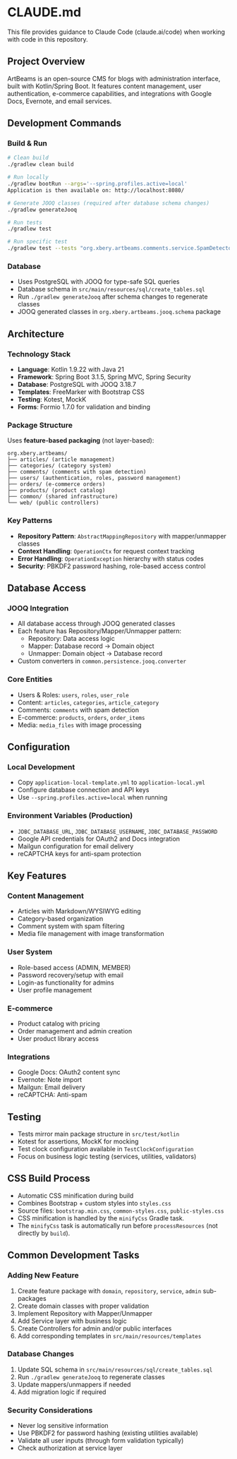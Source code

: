 # CLAUDE.md

This file provides guidance to Claude Code (claude.ai/code) when working with code in this repository.

## Project Overview

ArtBeams is an open-source CMS for blogs with administration interface, built with Kotlin/Spring Boot. It features content management, user authentication, e-commerce capabilities, and integrations with Google Docs, Evernote, and email services.

## Development Commands

### Build & Run
```bash
# Clean build
./gradlew clean build

# Run locally
./gradlew bootRun --args='--spring.profiles.active=local'
Application is then available on: http://localhost:8080/

# Generate JOOQ classes (required after database schema changes)
./gradlew generateJooq

# Run tests
./gradlew test

# Run specific test
./gradlew test --tests "org.xbery.artbeams.comments.service.SpamDetectorTest"
```

### Database
- Uses PostgreSQL with JOOQ for type-safe SQL queries
- Database schema in `src/main/resources/sql/create_tables.sql`
- Run `./gradlew generateJooq` after schema changes to regenerate classes
- JOOQ generated classes in `org.xbery.artbeams.jooq.schema` package

## Architecture

### Technology Stack
- **Language**: Kotlin 1.9.22 with Java 21
- **Framework**: Spring Boot 3.1.5, Spring MVC, Spring Security
- **Database**: PostgreSQL with JOOQ 3.18.7
- **Templates**: FreeMarker with Bootstrap CSS
- **Testing**: Kotest, MockK
- **Forms**: Formio 1.7.0 for validation and binding

### Package Structure
Uses **feature-based packaging** (not layer-based):
```
org.xbery.artbeams/
├── articles/ (article management)
├── categories/ (category system) 
├── comments/ (comments with spam detection)
├── users/ (authentication, roles, password management)
├── orders/ (e-commerce orders)
├── products/ (product catalog)
├── common/ (shared infrastructure)
└── web/ (public controllers)
```

### Key Patterns
- **Repository Pattern**: `AbstractMappingRepository` with mapper/unmapper classes
- **Context Handling**: `OperationCtx` for request context tracking
- **Error Handling**: `OperationException` hierarchy with status codes
- **Security**: PBKDF2 password hashing, role-based access control

## Database Access

### JOOQ Integration
- All database access through JOOQ generated classes
- Each feature has Repository/Mapper/Unmapper pattern:
  - Repository: Data access logic
  - Mapper: Database record → Domain object  
  - Unmapper: Domain object → Database record
- Custom converters in `common.persistence.jooq.converter`

### Core Entities
- Users & Roles: `users`, `roles`, `user_role`
- Content: `articles`, `categories`, `article_category`
- Comments: `comments` with spam detection
- E-commerce: `products`, `orders`, `order_items`
- Media: `media_files` with image processing

## Configuration

### Local Development
- Copy `application-local-template.yml` to `application-local.yml`
- Configure database connection and API keys
- Use `--spring.profiles.active=local` when running

### Environment Variables (Production)
- `JDBC_DATABASE_URL`, `JDBC_DATABASE_USERNAME`, `JDBC_DATABASE_PASSWORD`
- Google API credentials for OAuth2 and Docs integration
- Mailgun configuration for email delivery
- reCAPTCHA keys for anti-spam protection

## Key Features

### Content Management
- Articles with Markdown/WYSIWYG editing
- Category-based organization  
- Comment system with spam filtering
- Media file management with image transformation

### User System
- Role-based access (ADMIN, MEMBER)
- Password recovery/setup with email
- Login-as functionality for admins
- User profile management

### E-commerce
- Product catalog with pricing
- Order management and admin creation
- User product library access

### Integrations
- Google Docs: OAuth2 content sync
- Evernote: Note import
- Mailgun: Email delivery
- reCAPTCHA: Anti-spam

## Testing

- Tests mirror main package structure in `src/test/kotlin`
- Kotest for assertions, MockK for mocking
- Test clock configuration available in `TestClockConfiguration`
- Focus on business logic testing (services, utilities, validators)

## CSS Build Process

- Automatic CSS minification during build
- Combines Bootstrap + custom styles into `styles.css`
- Source files: `bootstrap.min.css`, `common-styles.css`, `public-styles.css`
- CSS minification is handled by the `minifyCss` Gradle task.
- The `minifyCss` task is automatically run before `processResources` (not directly by `build`).

## Common Development Tasks

### Adding New Feature
1. Create feature package with `domain`, `repository`, `service`, `admin` sub-packages
2. Create domain classes with proper validation
3. Implement Repository with Mapper/Unmapper
4. Add Service layer with business logic
5. Create Controllers for admin and/or public interfaces
6. Add corresponding templates in `src/main/resources/templates`

### Database Changes
1. Update SQL schema in `src/main/resources/sql/create_tables.sql`
2. Run `./gradlew generateJooq` to regenerate classes
3. Update mappers/unmappers if needed
4. Add migration logic if required

### Security Considerations
- Never log sensitive information
- Use PBKDF2 for password hashing (existing utilities available)
- Validate all user inputs (through form validation typically)
- Check authorization at service layer
